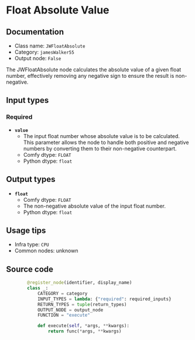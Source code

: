# Float Absolute Value
## Documentation
- Class name: `JWFloatAbsolute`
- Category: `jamesWalker55`
- Output node: `False`

The JWFloatAbsolute node calculates the absolute value of a given float number, effectively removing any negative sign to ensure the result is non-negative.
## Input types
### Required
- **`value`**
    - The input float number whose absolute value is to be calculated. This parameter allows the node to handle both positive and negative numbers by converting them to their non-negative counterpart.
    - Comfy dtype: `FLOAT`
    - Python dtype: `float`
## Output types
- **`float`**
    - Comfy dtype: `FLOAT`
    - The non-negative absolute value of the input float number.
    - Python dtype: `float`
## Usage tips
- Infra type: `CPU`
- Common nodes: unknown


## Source code
```python
        @register_node(identifier, display_name)
        class _:
            CATEGORY = category
            INPUT_TYPES = lambda: {"required": required_inputs}
            RETURN_TYPES = tuple(return_types)
            OUTPUT_NODE = output_node
            FUNCTION = "execute"

            def execute(self, *args, **kwargs):
                return func(*args, **kwargs)

```
